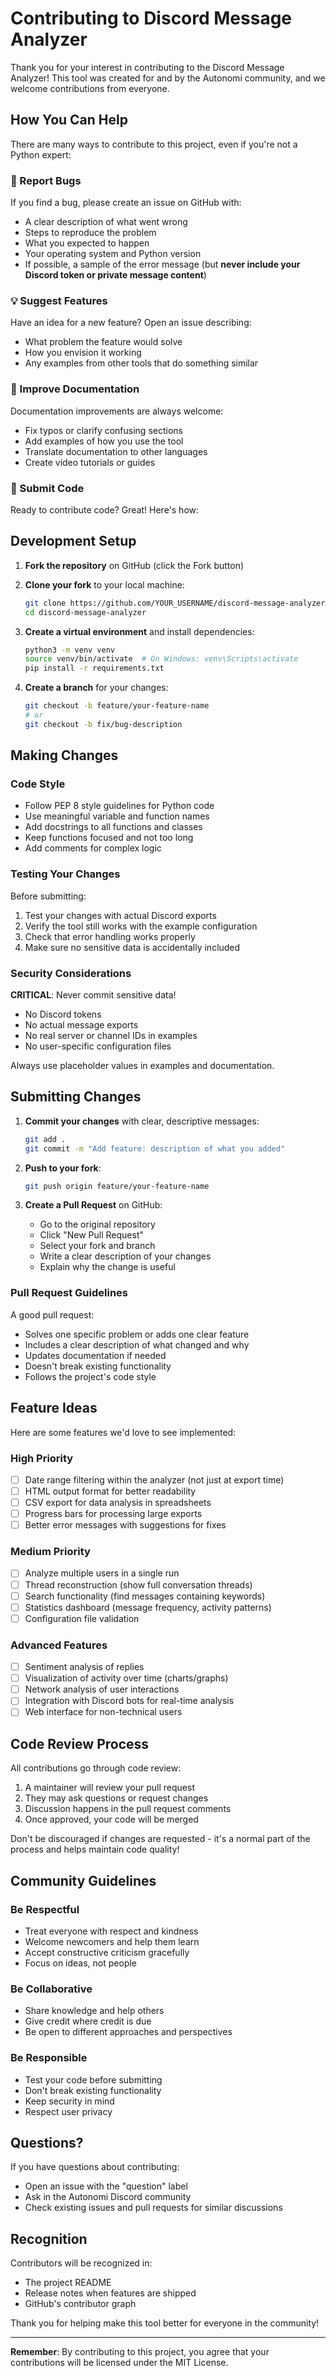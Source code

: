 # Contributing to Discord Message Analyzer

Thank you for your interest in contributing to the Discord Message Analyzer! This tool was created for and by the Autonomi community, and we welcome contributions from everyone.

## How You Can Help

There are many ways to contribute to this project, even if you're not a Python expert:

### 🐛 Report Bugs

If you find a bug, please create an issue on GitHub with:

- A clear description of what went wrong  
- Steps to reproduce the problem  
- What you expected to happen
- Your operating system and Python version
- If possible, a sample of the error message (but **never include your Discord token or private message content**)

### 💡 Suggest Features

Have an idea for a new feature? Open an issue describing:

- What problem the feature would solve
- How you envision it working
- Any examples from other tools that do something similar

### 📖 Improve Documentation

Documentation improvements are always welcome:

- Fix typos or clarify confusing sections
- Add examples of how you use the tool
- Translate documentation to other languages
- Create video tutorials or guides

### 🔧 Submit Code

Ready to contribute code? Great! Here's how:

## Development Setup

1. **Fork the repository** on GitHub (click the Fork button)

2. **Clone your fork** to your local machine:

   ```bash
   git clone https://github.com/YOUR_USERNAME/discord-message-analyzer.git
   cd discord-message-analyzer
   ```

3. **Create a virtual environment** and install dependencies:

   ```bash
   python3 -m venv venv
   source venv/bin/activate  # On Windows: venv\Scripts\activate
   pip install -r requirements.txt
   ```

4. **Create a branch** for your changes:

   ```bash
   git checkout -b feature/your-feature-name
   # or
   git checkout -b fix/bug-description
   ```

## Making Changes

### Code Style

- Follow PEP 8 style guidelines for Python code
- Use meaningful variable and function names
- Add docstrings to all functions and classes
- Keep functions focused and not too long
- Add comments for complex logic

### Testing Your Changes

Before submitting:

1. Test your changes with actual Discord exports
2. Verify the tool still works with the example configuration
3. Check that error handling works properly
4. Make sure no sensitive data is accidentally included

### Security Considerations

**CRITICAL**: Never commit sensitive data!

- No Discord tokens
- No actual message exports
- No real server or channel IDs in examples
- No user-specific configuration files

Always use placeholder values in examples and documentation.

## Submitting Changes

1. **Commit your changes** with clear, descriptive messages:

   ```bash
   git add .
   git commit -m "Add feature: description of what you added"
   ```

2. **Push to your fork**:

   ```bash
   git push origin feature/your-feature-name
   ```

3. **Create a Pull Request** on GitHub:
   - Go to the original repository
   - Click "New Pull Request"
   - Select your fork and branch
   - Write a clear description of your changes
   - Explain why the change is useful

### Pull Request Guidelines

A good pull request:

- Solves one specific problem or adds one clear feature
- Includes a clear description of what changed and why
- Updates documentation if needed
- Doesn't break existing functionality
- Follows the project's code style

## Feature Ideas

Here are some features we'd love to see implemented:

### High Priority

- [ ] Date range filtering within the analyzer (not just at export time)
- [ ] HTML output format for better readability
- [ ] CSV export for data analysis in spreadsheets
- [ ] Progress bars for processing large exports
- [ ] Better error messages with suggestions for fixes

### Medium Priority

- [ ] Analyze multiple users in a single run
- [ ] Thread reconstruction (show full conversation threads)
- [ ] Search functionality (find messages containing keywords)
- [ ] Statistics dashboard (message frequency, activity patterns)
- [ ] Configuration file validation

### Advanced Features

- [ ] Sentiment analysis of replies
- [ ] Visualization of activity over time (charts/graphs)
- [ ] Network analysis of user interactions
- [ ] Integration with Discord bots for real-time analysis
- [ ] Web interface for non-technical users

## Code Review Process

All contributions go through code review:

1. A maintainer will review your pull request
2. They may ask questions or request changes
3. Discussion happens in the pull request comments
4. Once approved, your code will be merged

Don't be discouraged if changes are requested - it's a normal part of the process and helps maintain code quality!

## Community Guidelines

### Be Respectful

- Treat everyone with respect and kindness
- Welcome newcomers and help them learn
- Accept constructive criticism gracefully
- Focus on ideas, not people

### Be Collaborative

- Share knowledge and help others
- Give credit where credit is due
- Be open to different approaches and perspectives

### Be Responsible

- Test your code before submitting
- Don't break existing functionality
- Keep security in mind
- Respect user privacy

## Questions?

If you have questions about contributing:

- Open an issue with the "question" label
- Ask in the Autonomi Discord community
- Check existing issues and pull requests for similar discussions

## Recognition

Contributors will be recognized in:

- The project README
- Release notes when features are shipped
- GitHub's contributor graph

Thank you for helping make this tool better for everyone in the community!

---

**Remember**: By contributing to this project, you agree that your contributions will be licensed under the MIT License.